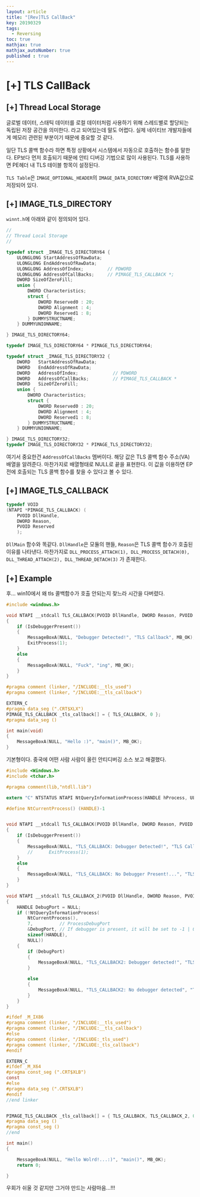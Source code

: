 ```yaml
---
layout: article
title: "[Rev]TLS CallBack"
key: 20190329
tags:
  - Reversing
toc: true
mathjax: true
mathjax_autoNumber: true
published : true
---
```


# [+] TLS CallBack

<!--more-->

## [+] Thread Local Storage

글로벌 데이터, 스태틱 데이터를 로컬 데이터처럼 사용하기 위해 스레드별로 할당되는 독립된 저장 공간을 의미한다.
라고 되어있는데 말도 어렵다. 실제 네이티브 개발자들에게 메모리 관련된 부분이기 때문에 중요할 것 같다.

일단 TLS 콜백 함수라 하면 특정 상황에서 시스템에서 자동으로 호출하는 함수를 말한다. EP보다 먼저 호출되기 때문에 안티 디버깅 기법으로 많이 사용된다. TLS를 사용하면 PE헤더 내 TLS 테이블 항목이 설정된다.

`TLS Table`은 `IMAGE_OPTIONAL_HEADER`의 `IMAGE_DATA_DIRECTORY` 배열에 RVA값으로 저장되어 있다.

## [+] IMAGE_TLS_DIRECTORY

`winnt.h`에 아래와 같이 정의되어 있다.

```c
//
// Thread Local Storage
//

typedef struct _IMAGE_TLS_DIRECTORY64 {
    ULONGLONG StartAddressOfRawData;
    ULONGLONG EndAddressOfRawData;
    ULONGLONG AddressOfIndex;         // PDWORD
    ULONGLONG AddressOfCallBacks;     // PIMAGE_TLS_CALLBACK *;
    DWORD SizeOfZeroFill;
    union {
        DWORD Characteristics;
        struct {
            DWORD Reserved0 : 20;
            DWORD Alignment : 4;
            DWORD Reserved1 : 8;
        } DUMMYSTRUCTNAME;
    } DUMMYUNIONNAME;

} IMAGE_TLS_DIRECTORY64;

typedef IMAGE_TLS_DIRECTORY64 * PIMAGE_TLS_DIRECTORY64;

typedef struct _IMAGE_TLS_DIRECTORY32 {
    DWORD   StartAddressOfRawData;
    DWORD   EndAddressOfRawData;
    DWORD   AddressOfIndex;             // PDWORD
    DWORD   AddressOfCallBacks;         // PIMAGE_TLS_CALLBACK *
    DWORD   SizeOfZeroFill;
    union {
        DWORD Characteristics;
        struct {
            DWORD Reserved0 : 20;
            DWORD Alignment : 4;
            DWORD Reserved1 : 8;
        } DUMMYSTRUCTNAME;
    } DUMMYUNIONNAME;

} IMAGE_TLS_DIRECTORY32;
typedef IMAGE_TLS_DIRECTORY32 * PIMAGE_TLS_DIRECTORY32;
```

여기서 중요한건 `AddressOfCallBacks` 멤버이다. 해당 값은 TLS 콜백 함수 주소(VA) 배열을 알려준다. 마찬가지로 배열형태로 NULL로 끝을 표현한다. 이 값을 이용하면 EP 전에 호출되는 TLS 콜백 함수를 찾을 수 있다고 볼 수 있다.

## [+] IMAGE_TLS_CALLBACK

```c
typedef VOID
(NTAPI *PIMAGE_TLS_CALLBACK) (
    PVOID DllHandle,
    DWORD Reason,
    PVOID Reserved
    );
```

`DllMain` 함수와 똑같다. `DllHandle`은 모듈의 핸들, `Reason`은 TLS 콜백 함수가 호출된 이유를 나타낸다.
마찬가지로 `DLL_PROCESS_ATTACH(1), DLL_PROCESS_DETACH(0), DLL_THREAD_ATTACH(2), DLL_THREAD_DETACH(3)` 가 존재한다.

## [+] Example

후... win10에서 왜 tls 콜백함수가 호출 안되는지 찾느라 시간을 다버렸다.

```c
#include <windows.h>

void NTAPI __stdcall TLS_CALLBACK(PVOID DllHandle, DWORD Reason, PVOID Reserved)
{
	if (IsDebuggerPresent())
	{
		MessageBoxA(NULL, "Debugger Detected!", "TLS Callback", MB_OK);
		ExitProcess(1);
	}
	else
	{
		MessageBoxA(NULL, "Fuck", "ing", MB_OK);
	}
}

#pragma comment (linker, "/INCLUDE:__tls_used")
#pragma comment (linker, "/INCLUDE:__tls_callback")

EXTERN_C
#pragma data_seg (".CRT$XLX")
PIMAGE_TLS_CALLBACK _tls_callback[] = { TLS_CALLBACK, 0 };
#pragma data_seg ()

int main(void)
{
	MessageBoxA(NULL, "Hello :)", "main()", MB_OK);
}
```

기본형이다. 중국에 어떤 사람 사람이 올린 안티디버깅 소스 보고 해결했다.

```c
#include <Windows.h>
#include <tchar.h>

#pragma comment(lib,"ntdll.lib")

extern "C" NTSTATUS NTAPI NtQueryInformationProcess(HANDLE hProcess, ULONG InfoClass, PVOID Buffer, ULONG Length, PULONG ReturnLength);

#define NtCurrentProcess() (HANDLE)-1


void NTAPI __stdcall TLS_CALLBACK(PVOID DllHandle, DWORD Reason, PVOID Reserved)
{
	if (IsDebuggerPresent())
	{
		MessageBoxA(NULL, "TLS_CALLBACK: Debugger Detected!", "TLS Callback", MB_OK);
		//      ExitProcess(1);
	}
	else
	{
		MessageBoxA(NULL, "TLS_CALLBACK: No Debugger Present!...", "TLS Callback", MB_OK);
	}
}

void NTAPI __stdcall TLS_CALLBACK_2(PVOID DllHandle, DWORD Reason, PVOID Reserved)
{
	HANDLE DebugPort = NULL;
	if (!NtQueryInformationProcess(
		NtCurrentProcess(),
		7,          // ProcessDebugPort
		&DebugPort, // If debugger is present, it will be set to -1 | Otherwise, it is set to NULL
		sizeof(HANDLE),
		NULL))
	{
		if (DebugPort)
		{
			MessageBoxA(NULL, "TLS_CALLBACK2: Debugger detected!", "TLS callback", MB_ICONSTOP);
		}

		else
		{
			MessageBoxA(NULL, "TLS_CALLBACK2: No debugger detected", "TLS callback", MB_ICONINFORMATION);
		}
	}
}

#ifdef _M_IX86
#pragma comment (linker, "/INCLUDE:__tls_used")
#pragma comment (linker, "/INCLUDE:__tls_callback")
#else
#pragma comment (linker, "/INCLUDE:_tls_used")
#pragma comment (linker, "/INCLUDE:_tls_callback")
#endif

EXTERN_C
#ifdef _M_X64
#pragma const_seg (".CRT$XLB")
const
#else
#pragma data_seg (".CRT$XLB")
#endif
//end linker


PIMAGE_TLS_CALLBACK _tls_callback[] = { TLS_CALLBACK, TLS_CALLBACK_2, 0 };
#pragma data_seg ()
#pragma const_seg ()
//end 

int main()
{

	MessageBoxA(NULL, "Hello Wolrd!...:)", "main()", MB_OK);
	return 0;

}
```

우회가 쉬울 것 같지만 그거야 만드는 사람마음...!!!







